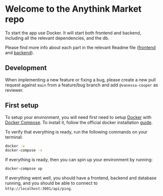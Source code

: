 # Welcome to the Anythink Market repo

To start the app use Docker. It will start both frontend and backend, including all the relevant dependencies, and the db.

Please find more info about each part in the relevant Readme file ([frontend](frontend/readme.md) and [backend](backend/README.md)).

## Development

When implementing a new feature or fixing a bug, please create a new pull request against `main` from a feature/bug branch and add `@vanessa-cooper` as reviewer.

## First setup

To setup your environment, you will need first need to setup [Docker]() with [Docker Compose]().
To install it, follow the official docker installation [guide]().

To verify that everything is ready, run the following commands on your terminal:

```sh
docker -v
docker-compose -v
```

If everything is ready, then you can spin up your environment by running:

```sh
docker-compose up
```

If everything went well, you should have a frontend, backend and database running, and you should
be able to connect to `http://localhost:3001/api/ping`.
